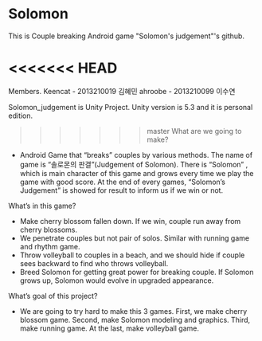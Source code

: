 # Solomon
This is Couple breaking Android game "Solomon's judgement"'s github.

<<<<<<< HEAD
=======
Members.
Keencat - 2013210019 김혜민
ahroobe - 2013210099 이수연


Solomon_judgement is Unity Project. 
Unity version is 5.3 and it is personal edition.

>>>>>>> master
What are we going to make?
-	Android Game that “breaks” couples by various methods. The name of game is “솔로몬의 판결”(Judgement of Solomon). There is “Solomon” , which is main character of this game and grows every time we play the game with good score. At the end of every games, “Solomon’s Judgement” is showed for result to inform us if we win or not.

What’s in this game?
-	Make cherry blossom fallen down. If we win, couple run away from cherry blossoms.
-	We penetrate couples but not pair of solos. Similar with running game and rhythm game.
-	Throw volleyball to couples in a beach, and we should hide if couple sees backward to find who throws volleyball.
-	Breed Solomon for getting great power for breaking couple. If Solomon grows up, Solomon would evolve in upgraded appearance.

What’s goal of this project?
-	We are going to try hard to make this 3 games. First, we make cherry blossom game. Second, make Solomon modeling and graphics. Third, make running game. At the last, make volleyball game.
